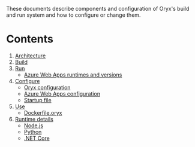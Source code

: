 These documents describe components and configuration of Oryx's build and run
system and how to configure or change them.

# Contents

1. [Architecture](./architecture.md)
1. [Build](./base_images.md#build)
1. [Run](./base_images.md#run)
    * [Azure Web Apps runtimes and versions](./base_images.md#azure-web-apps-runtimes-and-versions)
1. [Configure](./configuration.md)
    * [Oryx configuration](./configuration.md#oryx-configuration)
    * [Azure Web Apps configuration](./configuration.md#azure-web-apps-configuration)
    * [Startup file](./configuration.md#startup-file)
1. [Use](./use.md)
    * [Dockerfile.oryx](./Dockerfile.oryx)
1. [Runtime details](./runtimes)
    * [Node.js](./runtimes/nodejs.md)
    * [Python](./runtimes/python.md)
    * [.NET Core](./runtimes/dotnetcore.md)
